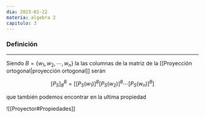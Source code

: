 ```yaml
---
dia: 2023-01-22
materia: algebra 2
capitulo: 3
---
```

### Definición
---
Siendo $B = \{w_1, w_2, \cdots, w_n \}$ la las columnas de la matriz de la [[Proyección ortogonal|proyección ortogonal]] serán

$$ [P_S]_B^B = [[P_S(w_1)]^B [P_S(w_2)]^B \cdots [P_S(w_n)]^B] $$

que también podemos encontrar en la ultima propiedad 

![[Proyector#Propiedades]]